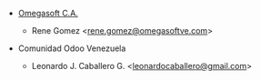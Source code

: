 - [Omegasoft C.A.](https://www.omegasoftve.com/)
  - Rene Gomez \<<rene.gomez@omegasoftve.com>\>

- Comunidad Odoo Venezuela
  - Leonardo J. Caballero G. \<<leonardocaballero@gmail.com>\>

